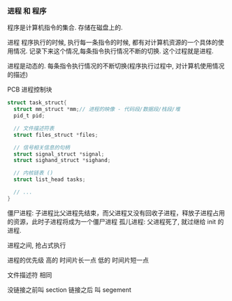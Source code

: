 ### 进程 和 程序

程序是计算机指令的集合. 存储在磁盘上的.

进程 程序执行的时候, 执行每一条指令的时候, 都有对计算机资源的一个具体的使用情况.
记录下来这个情况,每条指令执行情况不断的切换. 这个过程就是进程.

进程是动态的. 每条指令执行情况的不断切换(程序执行过程中, 对计算机使用情况的描述)

PCB 进程控制块

```c
struct task_struct{
  struct mm_struct *mm;// 进程的映像 - 代码段/数据段/栈段/堆
  pid_t pid;

  // 文件描述符表
  struct files_struct *files;

  // 信号相关信息的句柄
  struct signal_struct *signal;
  struct sighand_struct *sighand;

  // 内核链表 ()
  struct list_head tasks;

  // ...
}
```

僵尸进程: 子进程比父进程先结束，而父进程又没有回收子进程，释放子进程占用的资源，此时子进程将成为一个僵尸进程
孤儿进程: 父进程死了, 就过继给 init 的进程.

进程之间, 抢占式执行

进程的优先级 高的 时间片长一点
低的 时间片短一点

文件描述符 相同

没链接之前叫 section 链接之后 叫 segement
